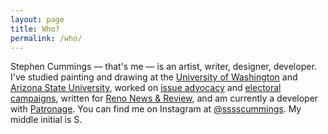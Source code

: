 ```yaml
---
layout: page
title: Who?
permalink: /who/
---
```


Stephen Cummings &mdash; that's me &mdash; is an artist, writer, designer, developer. I've studied painting and drawing at the <a href="https://art.washington.edu/" target="_blank">University of Washington</a> and <a href="https://herbergerinstitute.asu.edu/" target="_blank">Arizona State University</a>, worked on <a href="https://www.ofa.us/" target="_blank">issue advocacy</a> and <a href="https://barackobama.com/" target="_blank">electoral</a> <a href="https://www.hillaryclinton.com/" target="_blank">campaigns</a>, written for <a href="https://www.newsreview.com/reno/stephen-cummings/author" target="_blank">Reno News &amp; Review</a>, and am currently a developer with <a href="https://www.patronage.org/studio" target="_blank">Patronage</a>. You can find me on Instagram at <a href="https://www.instagram.com/sssscummings/" target="_blank">@sssscummings</a>. My middle initial is S.
